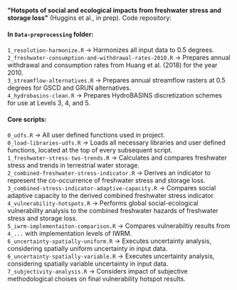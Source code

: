 **"Hotspots of social and ecological impacts from freshwater stress and storage loss"** (Huggins et al., in prep).
Code repository:

#### In `Data-preprocessing` folder:
`1_resolution-harmonize.R` → Harmonizes all input data to 0.5 degrees. <br> 
`2_freshwater-consumption-and-withdrawal-rates-2010.R` → Prepares annual withdrawal and consumption rates from Huang et al. (2018) for the year 2010. <br>
`3_streamflow-alternatives.R`  → Prepares annual streamflow rasters at 0.5 degrees for GSCD and GRUN alternatives. <br>
`4_hydrobasins-clean.R` → Prepares HydroBASINS discretization schemes for use at Levels 3, 4, and 5. <br>

#### Core scripts:
`0_udfs.R` → All user defined functions used in project. <br>
`0_load-libraries-udfs.R` → Loads all necessary libraries and user defined functions, located at the top of every subsequent script. <br>
`1_freshwater-stress-tws-trends.R` → Calculates and compares freshwater stress and trends in terrestrial water storage. <br>
`2_combined-freshwater-stress-indicator.R` → Derives an indicator to represent the co-occurrence of freshwater stress and storage loss. <br>
`3_combined-stress-indicator-adaptive-capacity.R` → Compares social adaptive capacity to the derived combined freshwater stress indicator. <br>
`4_vulnerability-hotspots.R` → Performs global social-ecological vulnerability analysis to the combined freshwater hazards of freshwater stress and storage loss. <br>
`5_iwrm-implementaiton-comparison.R` → Compares vulnerabiltiy results from `4_...` with implementation levels of IWRM. <br>
`6_uncertainty-spatially-uniform.R` → Executes uncertainty analysis, considering spatially uniform uncertainty in input data. <br>
`6_uncertainty-spatially-variable.R` → Executes uncertainty analysis, considering spatially variable uncertainty in input data. <br>
`7_subjectivity-analysis.R` → Considers impact of subjective methodological choises on final vulnerability hotspot results. <br>
